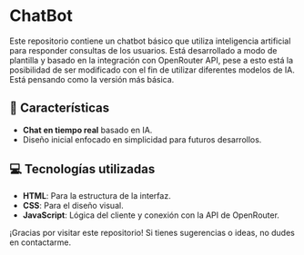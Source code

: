 # ChatBot

Este repositorio contiene un chatbot básico que utiliza inteligencia artificial para responder consultas de los usuarios.
Está desarrollado a modo de plantilla y basado en la integración con OpenRouter API, pese a esto está la posibilidad de ser modificado con el fin de utilizar diferentes modelos de IA. 
Está pensando como la versión más básica. 
## 🚀 Características

- **Chat en tiempo real** basado en IA.
- Diseño inicial enfocado en simplicidad para futuros desarrollos.

## 💻 Tecnologías utilizadas

- **HTML**: Para la estructura de la interfaz.
- **CSS**: Para el diseño visual.
- **JavaScript**: Lógica del cliente y conexión con la API de OpenRouter.


¡Gracias por visitar este repositorio! Si tienes sugerencias o ideas, no dudes en contactarme.

